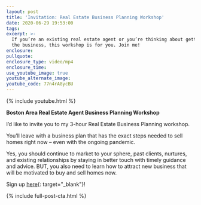 ```yaml
---
layout: post
title: 'Invitation: Real Estate Business Planning Workshop'
date: 2020-06-29 19:53:00
tags:
excerpt: >-
  If you’re an existing real estate agent or you’re thinking about getting into
  the business, this workshop is for you. Join me!
enclosure:
pullquote:
enclosure_type: video/mp4
enclosure_time:
use_youtube_image: true
youtube_alternate_image:
youtube_code: 77n4rA8ycBU
---
```


{% include youtube.html %}

**Boston Area Real Estate Agent Business Planning Workshop**

I’d like to invite you to my 3-hour Real Estate Business Planning workshop.

You’ll leave with a business plan that has the exact steps needed to sell homes right now – even with the ongoing pandemic.

Yes, you should continue to market to your sphere, past clients, nurtures, and existing relationships by staying in better touch with timely guidance and advice. BUT, you also need to learn how to attract new business that will be motivated to buy and sell homes now.

Sign up [here](https://www.eventbrite.com/e/boston-area-real-estate-agent-business-planning-workshop-tickets-102109163256){: target="_blank"}\!

{% include full-post-cta.html %}